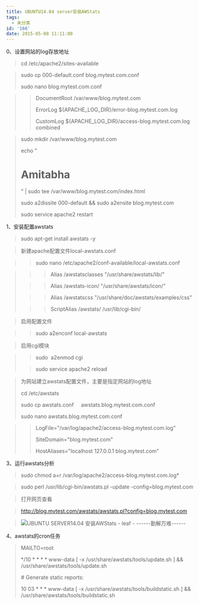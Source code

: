 ```yaml
---
title: UBUNTU14.04 server安装AWStats
tags:
  - 未分类
id: '166'
date: 2015-05-08 11:11:00
---
```


0、设置网站的log存放地址  

> cd /etc/apache2/sites-available

> sudo cp 000-default.conf blog.mytest.com.conf
> 
> sudo nano blog.mytest.com.conf

> > DocumentRoot /var/www/blog.mytest.com
> > 
> > ErrorLog ${APACHE\_LOG\_DIR}/error-blog.mytest.com.log
> > 
> > CustomLog ${APACHE\_LOG\_DIR}/access-blog.mytest.com.log combined

> sudo mkdir /var/www/blog.mytest.com
> 
> echo "<h1>Amitabha</h1>" | sudo tee /var/www/blog.mytest.com/index.html
> 
> sudo a2dissite 000-default && sudo a2ensite blog.mytest.com
> 
> sudo service apache2 restart

  

1、安装配置awstats

> sudo apt-get install awstats -y

  

> 新建apache配置文件local-awstats.conf

> > sudo nano /etc/apache2/conf-available/local-awstats.conf

> > > Alias /awstatsclasses "/usr/share/awstats/lib/"
> 
> > > Alias /awstats-icon/ "/usr/share/awstats/icon/"
> 
> > > Alias /awstatscss "/usr/share/doc/awstats/examples/css"
> 
> > > ScriptAlias /awstats/ /usr/lib/cgi-bin/

> 启用配置文件

> > sudo a2enconf local-awstats

> 启用cgi模块

> > sudo  a2enmod cgi
> 
> > sudo service apache2 reload

>   
> 
>   
> 
> 为网站建立awstats配置文件，主要是指定网站的log地址
> 
> cd /etc/awstats
> 
> sudo cp awstats.conf     awstats.blog.mytest.com.conf
> 
> sudo nano awstats.blog.mytest.com.conf

> > LogFile="/var/log/apache2/access-blog.mytest.com.log"  
> > 
> > SiteDomain="blog.mytest.com"  
> > 
> > HostAliases="localhost 127.0.0.1 blog.mytest.com"

  
  
3、运行awstats分析

> sudo chmod a+r /var/log/apache2/access-blog.mytest.com.log\*

> sudo perl /usr/lib/cgi-bin/awstats.pl -update -config=blog.mytest.com

>   

> 打开网页查看

> http://blog.mytest.com/awstats/awstats.pl?config=blog.mytest.com

> ![UBUNTU SERVER14.04 安装AWStats - leaf - ------勤解万难------](http://img0.ph.126.net/zr0X7GYYlTWwGucgI-YRiw==/6630260724164504700.png "UBUNTU SERVER14.04 安装AWStats - leaf - ------勤解万难------")

4、awstats的cron任务

> MAILTO=root
> 
> \*/10 \* \* \* \* www-data \[ -x /usr/share/awstats/tools/update.sh \] && /usr/share/awstats/tools/update.sh
> 
> \# Generate static reports:
> 
> 10 03 \* \* \* www-data \[ -x /usr/share/awstats/tools/buildstatic.sh \] && /usr/share/awstats/tools/buildstatic.sh
> 
>   

> >